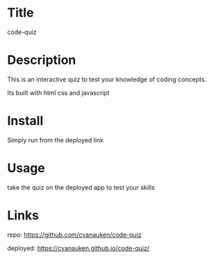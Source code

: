# Title

code-quiz

# Description

This is an interactive quiz to test your knowledge of coding concepts.

Its built with html css and javascript

# Install

Simply run from the deployed link

# Usage

take the quiz on the deployed app to test your skills

# Links

repo: https://github.com/cvanauken/code-quiz

deployed: https://cvanauken.github.io/code-quiz/
